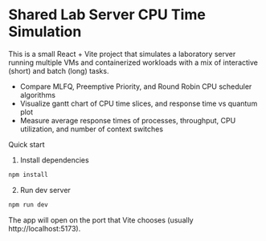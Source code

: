 # Shared Lab Server CPU Time Simulation

This is a small React + Vite project that simulates a laboratory server running multiple VMs and containerized workloads with a mix of interactive (short) and batch (long) tasks. 

- Compare MLFQ, Preemptive Priority, and Round Robin CPU scheduler algorithms
- Visualize gantt chart of CPU time slices, and response time vs quantum plot
- Measure average response times of processes, throughput, CPU utilization, and number of context switches

Quick start

1. Install dependencies

```bash
npm install
```

2. Run dev server

```bash
npm run dev
```

The app will open on the port that Vite chooses (usually http://localhost:5173).

